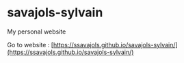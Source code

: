 # savajols-sylvain
My personal website

Go to website : [https://ssavajols.github.io/savajols-sylvain/](https://ssavajols.github.io/savajols-sylvain/)
